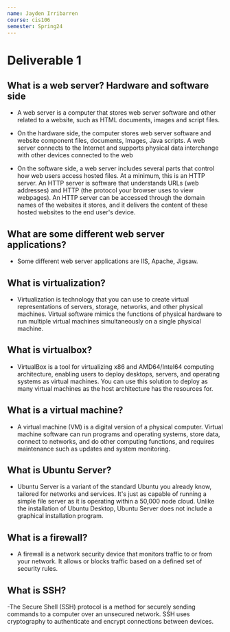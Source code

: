 ```yaml
---
name: Jayden Irribarren
course: cis106
semester: Spring24
---
```


# Deliverable 1

## What is a web server? Hardware and software side

- A web server is a computer that stores web server software and other related to a website, such as HTML documents, images and script files.

- On the hardware side, the computer stores web server software and website component files, documents, Images, Java scripts. A web server connects to the Internet and supports physical data interchange with other devices connected to the web

- On the software side, a web server includes several parts that control how web users access hosted files. At a minimum, this is an HTTP server. An HTTP server is software that understands URLs (web addresses) and HTTP (the protocol your browser uses to view webpages). An HTTP server can be accessed through the domain names of the websites it stores, and it delivers the content of these hosted websites to the end user's device.

## What are some different web server applications?

- Some different web server applications are IIS, Apache, Jigsaw.

## What is virtualization?

- Virtualization is technology that you can use to create virtual representations of servers, storage, networks, and other physical machines. Virtual software mimics the functions of physical hardware to run multiple virtual machines simultaneously on a single physical machine.

## What is virtualbox?

- VirtualBox is a tool for virtualizing x86 and AMD64/Intel64 computing architecture, enabling users to deploy desktops, servers, and operating systems as virtual machines. You can use this solution to deploy as many virtual machines as the host architecture has the resources for.
  
## What is a virtual machine?

- A virtual machine (VM) is a digital version of a physical computer. Virtual machine software can run programs and operating systems, store data, connect to networks, and do other computing functions, and requires maintenance such as updates and system monitoring.

## What is Ubuntu Server?

- Ubuntu Server is a variant of the standard Ubuntu you already know, tailored for networks and services. It's just as capable of running a simple file server as it is operating within a 50,000 node cloud. Unlike the installation of Ubuntu Desktop, Ubuntu Server does not include a graphical installation program.

## What is a firewall?

- A firewall is a network security device that monitors traffic to or from your network. It allows or blocks traffic based on a defined set of security rules.

## What is SSH?

-The Secure Shell (SSH) protocol is a method for securely sending commands to a computer over an unsecured network. SSH uses cryptography to authenticate and encrypt connections between devices.

